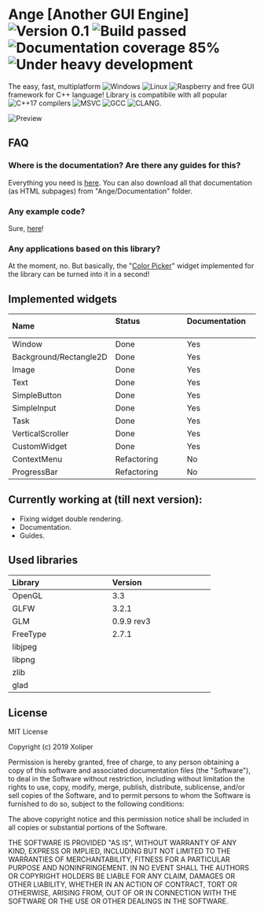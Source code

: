 # Ange [Another GUI Engine] ![Version 0.1](https://img.shields.io/badge/Version-0.1-brightgreen.svg) ![Build passed](https://img.shields.io/badge/Build-Passed-brightgreen.svg) ![Documentation coverage 85%](https://img.shields.io/badge/Documentation%20coverage%20-85%25-yellow.svg) ![Under heavy development](https://img.shields.io/badge/Under%20heavy%20development-red.svg)

The easy, fast, multiplatform ![Windows](https://img.shields.io/badge/Windows-blue.svg) ![Linux](https://img.shields.io/badge/Linux-blue.svg) ![Raspberry](https://img.shields.io/badge/Raspberry%20pi-blue.svg) and free GUI framework for C++ language! Library is compatibile with all popular ![C++17](https://img.shields.io/badge/C++-17-brightgreen.svg) compilers ![MSVC](https://img.shields.io/badge/MSVC-blue.svg) ![GCC](https://img.shields.io/badge/GCC-blue.svg) ![CLANG](https://img.shields.io/badge/CLANG-blue.svg).


![Preview](https://github.com/Xoliper/ANGE/blob/master/preview.jpg)


## FAQ 

###  Where is the documentation? Are there any guides for this?

Everything you need is [here](https://xoliper.github.io/ANGE/Ange/Documentation/index.html). You can also download all that documentation (as HTML subpages) from "Ange/Documentation" folder.

### Any example code?

Sure, [here](https://xoliper.github.io/ANGE/Ange/Documentation/1.%20Usage%20example.-Guide.html)!

### Any applications based on this library?

At the moment, no. But basically, the "[Color Picker](https://xoliper.github.io/ANGE/Ange/Documentation/5.%20Tutorial%2002-%20Creating%20'ColorPicker'%20widget(application).-Guide.html)" widget implemented for the library can be turned into it in a second! 


## Implemented widgets
| Name &emsp;&emsp;&emsp;&emsp;&emsp;&emsp;&emsp;&emsp; | Status &emsp;&emsp;&emsp;&emsp;&emsp;&emsp;&emsp;&emsp; | Documentation &emsp;&emsp;&emsp;&emsp;&emsp;&emsp;&emsp;&emsp; |
|:--------------|:------------|:------------|
| Window                    | Done | Yes|
| Background/Rectangle2D    | Done | Yes|
| Image                     | Done | Yes |
| Text                      | Done | Yes |
| SimpleButton              | Done | Yes |
| SimpleInput               | Done | Yes |
| Task                      | Done | Yes |
| VerticalScroller          | Done | Yes |
| CustomWidget              | Done | Yes |
| ContextMenu               | Refactoring | No |
| ProgressBar               | Refactoring | No |

## Currently working at (till next version):
* Fixing widget double rendering.
* Documentation.
* Guides.

## Used libraries
| Library &emsp;&emsp;&emsp;&emsp;&emsp;&emsp;&emsp;&emsp; | Version &emsp;&emsp;&emsp;&emsp;&emsp;&emsp;&emsp;&emsp; |
|:--------------|:------------|
| OpenGL        | 3.3 |
| GLFW          | 3.2.1 |
| GLM           | 0.9.9 rev3 |
| FreeType      | 2.7.1 |
| libjpeg       |  |
| libpng        |  |
| zlib          |  |
| glad          |  |

## License
MIT License

Copyright (c) 2019 Xoliper

Permission is hereby granted, free of charge, to any person obtaining a copy
of this software and associated documentation files (the "Software"), to deal
in the Software without restriction, including without limitation the rights
to use, copy, modify, merge, publish, distribute, sublicense, and/or sell
copies of the Software, and to permit persons to whom the Software is
furnished to do so, subject to the following conditions:

The above copyright notice and this permission notice shall be included in all
copies or substantial portions of the Software.

THE SOFTWARE IS PROVIDED "AS IS", WITHOUT WARRANTY OF ANY KIND, EXPRESS OR
IMPLIED, INCLUDING BUT NOT LIMITED TO THE WARRANTIES OF MERCHANTABILITY,
FITNESS FOR A PARTICULAR PURPOSE AND NONINFRINGEMENT. IN NO EVENT SHALL THE
AUTHORS OR COPYRIGHT HOLDERS BE LIABLE FOR ANY CLAIM, DAMAGES OR OTHER
LIABILITY, WHETHER IN AN ACTION OF CONTRACT, TORT OR OTHERWISE, ARISING FROM,
OUT OF OR IN CONNECTION WITH THE SOFTWARE OR THE USE OR OTHER DEALINGS IN THE
SOFTWARE.
